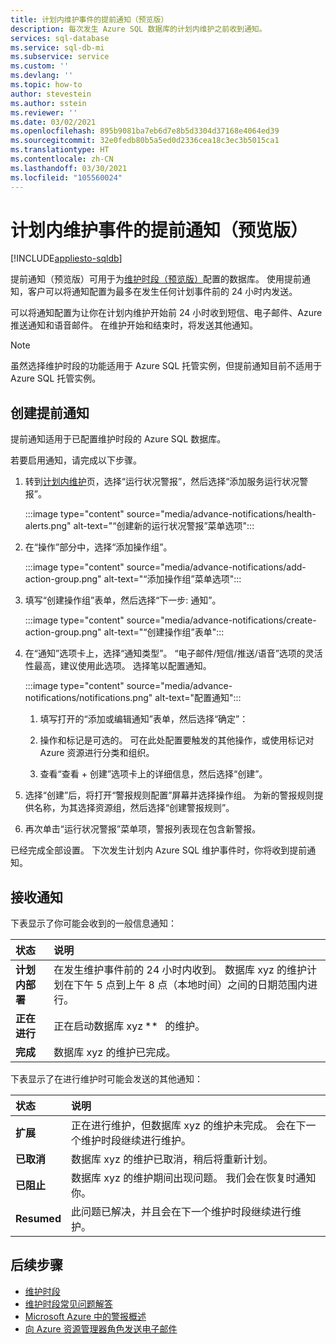 ```yaml
---
title: 计划内维护事件的提前通知（预览版）
description: 每次发生 Azure SQL 数据库的计划内维护之前收到通知。
services: sql-database
ms.service: sql-db-mi
ms.subservice: service
ms.custom: ''
ms.devlang: ''
ms.topic: how-to
author: stevestein
ms.author: sstein
ms.reviewer: ''
ms.date: 03/02/2021
ms.openlocfilehash: 895b9081ba7eb6d7e8b5d3304d37168e4064ed39
ms.sourcegitcommit: 32e0fedb80b5a5ed0d2336cea18c3ec3b5015ca1
ms.translationtype: HT
ms.contentlocale: zh-CN
ms.lasthandoff: 03/30/2021
ms.locfileid: "105560024"
---
```

# <a name="advance-notifications-for-planned-maintenance-events-preview"></a>计划内维护事件的提前通知（预览版）
[!INCLUDE[appliesto-sqldb](../includes/appliesto-sqldb.md)]

提前通知（预览版）可用于为[维护时段（预览版）](maintenance-window.md)配置的数据库。 使用提前通知，客户可以将通知配置为最多在发生任何计划事件前的 24 小时内发送。

可以将通知配置为让你在计划内维护开始前 24 小时收到短信、电子邮件、Azure 推送通知和语音邮件。 在维护开始和结束时，将发送其他通知。

> [!Note]
> 虽然选择维护时段的功能适用于 Azure SQL 托管实例，但提前通知目前不适用于 Azure SQL 托管实例。

## <a name="create-an-advance-notification"></a>创建提前通知

提前通知适用于已配置维护时段的 Azure SQL 数据库。 

若要启用通知，请完成以下步骤。  

1. 转到[计划内维护](https://portal.azure.com/#blade/Microsoft_Azure_Health/AzureHealthBrowseBlade/plannedMaintenance)页，选择“运行状况警报”，然后选择“添加服务运行状况警报”。

    :::image type="content" source="media/advance-notifications/health-alerts.png" alt-text="“创建新的运行状况警报”菜单选项":::

2. 在“操作”部分中，选择“添加操作组”。 

    :::image type="content" source="media/advance-notifications/add-action-group.png" alt-text="“添加操作组”菜单选项":::

3. 填写“创建操作组”表单，然后选择“下一步: 通知”。  

    :::image type="content" source="media/advance-notifications/create-action-group.png" alt-text="“创建操作组”表单":::

1. 在“通知”选项卡上，选择“通知类型”。 “电子邮件/短信/推送/语音”选项的灵活性最高，建议使用此选项。 选择笔以配置通知。  

    :::image type="content" source="media/advance-notifications/notifications.png" alt-text="配置通知":::



   1. 填写打开的“添加或编辑通知”表单，然后选择“确定”： 

   2. 操作和标记是可选的。 可在此处配置要触发的其他操作，或使用标记对 Azure 资源进行分类和组织。 

   4. 查看“查看 + 创建”选项卡上的详细信息，然后选择“创建”。 

7. 选择“创建”后，将打开“警报规则配置”屏幕并选择操作组。 为新的警报规则提供名称，为其选择资源组，然后选择“创建警报规则”。 

8. 再次单击“运行状况警报”菜单项，警报列表现在包含新警报。 


已经完成全部设置。 下次发生计划内 Azure SQL 维护事件时，你将收到提前通知。

## <a name="receiving-notifications"></a>接收通知

下表显示了你可能会收到的一般信息通知： 

|状态|说明|
|:---|:---|
|**计划内部署**| 在发生维护事件前的 24 小时内收到。 数据库 xyz 的维护计划在下午 5 点到上午 8 点（本地时间）之间的日期范围内进行。|
|**正在进行** | 正在启动数据库 xyz **   的维护。| 
|**完成** | 数据库 xyz 的维护已完成。 |

下表显示了在进行维护时可能会发送的其他通知： 

|状态|说明|
|:---|:---|
|**扩展** | 正在进行维护，但数据库 xyz 的维护未完成。 会在下一个维护时段继续进行维护。| 
|**已取消**| 数据库 xyz 的维护已取消，稍后将重新计划。 |
|**已阻止**|数据库 xyz 的维护期间出现问题。 我们会在恢复时通知你。| 
|**Resumed**|此问题已解决，并且会在下一个维护时段继续进行维护。|


## <a name="next-steps"></a>后续步骤

- [维护时段](maintenance-window.md)
- [维护时段常见问题解答](maintenance-window-faq.yml)
- [Microsoft Azure 中的警报概述](../../azure-monitor/alerts/alerts-overview.md)
- [向 Azure 资源管理器角色发送电子邮件](../../azure-monitor/alerts/action-groups.md#email-azure-resource-manager-role)